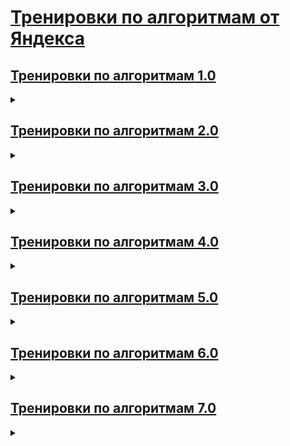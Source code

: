 # [Тренировки по алгоритмам от Яндекса](https://yandex.ru/yaintern/training)

## [Тренировки по алгоритмам 1.0](https://yandex.ru/yaintern/algorithm-training_1)

<details>

<summary></summary>

### Темы лекций

1. Сложность, тестирование, особые случаи
    * [Лекция](https://www.youtube.com/watch?v=QLhqYNsPIVo)
    * [Разбор домашнего задания](https://www.youtube.com/watch?v=mdJdB7On4AM)
    * [Домашнее задание](https://contest.yandex.ru/contest/27393/enter/)
    * [Решение](https://github.com/IgrMd/yandex-algos-training/tree/main/Тренировки%20по%20алгоритмам%201.0/Лекция%201.%20«Сложность%2C%20тестирование%2C%20особые%20случаи»)
2. Линейный поиск
    * [Лекция](https://www.youtube.com/watch?v=SKwB41FrGgU)
    * [Разбор домашнего задания](https://www.youtube.com/watch?v=mdJdB7On4AM)
    * [Домашнее задание](https://contest.yandex.ru/contest/27472/enter/)
    * [Решение](https://github.com/IgrMd/yandex-algos-training/tree/main/Тренировки%20по%20алгоритмам%201.0/Лекция%202.%20«Линейный%20поиск»)
3. Множества
    * [Лекция](https://www.youtube.com/watch?v=PUpmV2ieIHA)
    * [Разбор домашнего задания](https://www.youtube.com/watch?v=J2C6rDqe8mQ)
    * [Домашнее задание](https://contest.yandex.ru/contest/27663/enter/)
    * [Решение](https://github.com/IgrMd/yandex-algos-training/tree/main/Тренировки%20по%20алгоритмам%201.0/Лекция%203.%20«Множества»)
4. Словари и сортировка подсчётом
    * [Лекция](https://www.youtube.com/watch?v=Nb5mW1yWVSs)
    * [Разбор домашнего задания](https://www.youtube.com/watch?v=J2C6rDqe8mQ)
    * [Домашнее задание](https://contest.yandex.ru/contest/27665/enter/)
    * [Решение](https://github.com/IgrMd/yandex-algos-training/tree/main/Тренировки%20по%20алгоритмам%201.0/Лекция%204.%20«Словари%20и%20сортировка%20подсчётом»)
5. Префиксные суммы и два указателя
    * [Лекция](https://www.youtube.com/watch?v=de28y8Dcvkg)
    * [Разбор домашнего задания](https://www.youtube.com/watch?v=fqsuy5rwZhk)
    * [Домашнее задание](https://contest.yandex.ru/contest/27794/enter/)
    * [Решение](https://github.com/IgrMd/yandex-algos-training/tree/main/Тренировки%20по%20алгоритмам%201.0/Лекция%205.%20«Префиксные%20суммы%20и%20два%20указателя»)
6. Бинарный поиск
    * [Лекция](https://www.youtube.com/watch?v=YENpZexHfuk)
    * [Разбор домашнего задания](https://www.youtube.com/watch?v=fqsuy5rwZhk)
    * [Домашнее задание](https://contest.yandex.ru/contest/27844/enter/)
    * [Решение](https://github.com/IgrMd/yandex-algos-training/tree/main/Тренировки%20по%20алгоритмам%201.0/Лекция%206.%20«Бинарный%20поиск»)
7. Сортировка событий
    * [Лекция](https://www.youtube.com/watch?v=hGixDBO-p6Q)
    * [Разбор домашнего задания](https://www.youtube.com/watch?v=5lfkBD4dnGM)
    * [Домашнее задание](https://contest.yandex.ru/contest/27883/enter/)
    * [Решение](https://github.com/IgrMd/yandex-algos-training/tree/main/Тренировки%20по%20алгоритмам%201.0/Лекция%207.%20«Сортировка%20событий»)
8. Деревья
    * [Лекция](https://www.youtube.com/watch?v=lEJzqHgyels)
    * [Разбор домашнего задания](https://www.youtube.com/watch?v=5lfkBD4dnGM)
    * [Домашнее задание](https://contest.yandex.ru/contest/28069/enter)
    * [Решение](https://github.com/IgrMd/yandex-algos-training/tree/main/Тренировки%20по%20алгоритмам%201.0/Лекция%208.%20«Деревья»)

</details>

## [Тренировки по алгоритмам 2.0](https://yandex.ru/yaintern/algorithm-training_2#schedule)

<details>

<summary></summary>

1. Домашнее задание № 1
    * Дивизион A
        * [Разбор домашнего задания](https://www.youtube.com/watch?v=SP_zryTfMIc)
        * [Домашнее задание](https://contest.yandex.ru/contest/28724/enter/)
        * [Решение](https://github.com/IgrMd/yandex-algos-training/tree/main/Тренировки%20по%20алгоритмам%202.0/Дивизион%20A/Домашнее%20задание%20№%E2%80%AF1)
    * Дивизион B
        * [Разбор домашнего задания](https://www.youtube.com/watch?v=WZgl1GW3lMA)
        * [Домашнее задание](https://contest.yandex.ru/contest/28730/enter/)
        * [Решение](https://github.com/IgrMd/yandex-algos-training/tree/main/Тренировки%20по%20алгоритмам%202.0/Дивизион%20B/Домашнее%20задание%20№%E2%80%AF1)
2. Домашнее задание № 2
    * Дивизион A
        * [Разбор домашнего задания](https://www.youtube.com/watch?v=SP_zryTfMIc)
        * [Домашнее задание](https://contest.yandex.ru/contest/28736/enter/)
        * [Решение](https://github.com/IgrMd/yandex-algos-training/tree/main/Тренировки%20по%20алгоритмам%202.0/Дивизион%20A/Домашнее%20задание%20№%E2%80%AF2)
    * Дивизион B
        * [Разбор домашнего задания](https://www.youtube.com/watch?v=WZgl1GW3lMA)
        * [Домашнее задание](https://contest.yandex.ru/contest/28738/enter/)
        * [Решение](https://github.com/IgrMd/yandex-algos-training/tree/main/Тренировки%20по%20алгоритмам%202.0/Дивизион%20B/Домашнее%20задание%20№%E2%80%AF2)
3. Домашнее задание № 3
    * Дивизион A
        * [Разбор домашнего задания](https://www.youtube.com/watch?v=mjdu8abcNfc)
        * [Домашнее задание](https://contest.yandex.ru/contest/28963/enter/)
        * Решение
    * Дивизион B
        * [Разбор домашнего задания](https://www.youtube.com/watch?v=adZYAsm6kow)
        * [Домашнее задание](https://contest.yandex.ru/contest/28964/enter/)
        * [Решение](https://github.com/IgrMd/yandex-algos-training/tree/main/Тренировки%20по%20алгоритмам%202.0/Дивизион%20B/Домашнее%20задание%20№%E2%80%AF3)
4. Домашнее задание № 4
    * Дивизион A
        * [Разбор домашнего задания](https://www.youtube.com/watch?v=mjdu8abcNfc)
        * [Домашнее задание](https://contest.yandex.ru/contest/28969/enter/)
        * Решение
    * Дивизион B
        * [Разбор домашнего задания](https://www.youtube.com/watch?v=adZYAsm6kow)
        * [Домашнее задание](https://contest.yandex.ru/contest/28970/enter/)
        * Решение
5. Домашнее задание № 5
    * Дивизион A
        * [Разбор домашнего задания](https://www.youtube.com/watch?v=zU12H9x9MNg)
        * [Домашнее задание](https://contest.yandex.ru/contest/29072/enter/)
        * Решение
    * Дивизион B
        * [Разбор домашнего задания](https://www.youtube.com/watch?v=0ExkSKz0Y8U)
        * [Домашнее задание](https://contest.yandex.ru/contest/29075/enter/)
        * Решение
6. Домашнее задание № 6
    * Дивизион A
        * [Разбор домашнего задания](https://www.youtube.com/watch?v=zU12H9x9MNg)
        * [Домашнее задание](https://contest.yandex.ru/contest/29189/enter/)
        * Решение
    * Дивизион B
        * [Разбор домашнего задания](https://www.youtube.com/watch?v=0ExkSKz0Y8U)
        * [Домашнее задание](https://contest.yandex.ru/contest/29188/enter/)
        * Решение
7. Домашнее задание № 7
    * Дивизион A
        * [Разбор домашнего задания](https://www.youtube.com/watch?v=4zPoDYvcT6U)
        * [Домашнее задание](https://contest.yandex.ru/contest/28724/enter/)
        * Решение
    * Дивизион B
        * [Разбор домашнего задания](https://www.youtube.com/watch?v=r5mRCMLY_L4)
        * [Домашнее задание](https://contest.yandex.ru/contest/29396/enter/)
        * Решение
8. Домашнее задание № 8
    * Дивизион A
        * [Разбор домашнего задания](https://www.youtube.com/watch?v=4zPoDYvcT6U)
        * [Домашнее задание](https://contest.yandex.ru/contest/29405/enter/)
        * Решение
    * Дивизион B
        * [Разбор домашнего задания](https://www.youtube.com/watch?v=r5mRCMLY_L4)
        * [Домашнее задание](https://contest.yandex.ru/contest/29403/enter/)
        * Решение

</details>

## [Тренировки по алгоритмам 3.0](https://yandex.ru/yaintern/training/algorithm-training_3)

<details>

<summary></summary>

[Домашнее задание Дивизион А](https://contest.yandex.ru/contest/45469)  
[Домашнее задание Дивизион B](https://contest.yandex.ru/contest/45468)

### Разминка

* [Разбор домашнего задания](https://www.youtube.com/watch?v=O26-2-94BDk)
* [Решение Дивизион A, B](https://github.com/IgrMd/yandex-algos-training/tree/main/Тренировки%20по%20алгоритмам%203.0/Тема%200.%20Разминка)

### Темы лекций

1. Стеки
    * [Лекция](https://www.youtube.com/watch?v=ZUpImO_2hmA)
    * [Разбор домашнего задания](https://www.youtube.com/watch?v=x2lyWma-Rms)
    * [Решение Дивизион A](https://github.com/IgrMd/yandex-algos-training/tree/main/Тренировки%20по%20алгоритмам%203.0/Дивизион%20A/Тема%201.%20Стеки)
    * [Решение Дивизион B](https://github.com/IgrMd/yandex-algos-training/tree/main/Тренировки%20по%20алгоритмам%203.0/Дивизион%20B/Тема%201.%20Стеки)
2. Очереди, деки и приоритетные очереди
    * [Лекция](https://www.youtube.com/watch?v=sAyOhkMZae4)
    * [Разбор домашнего задания](https://www.youtube.com/watch?v=x2lyWma-Rms)
    * [Решение Дивизион A](https://github.com/IgrMd/yandex-algos-training/tree/main/Тренировки%20по%20алгоритмам%203.0/Дивизион%20A/Тема%202.%20Очереди%2C%20деки%20и%20приоритетные%20очереди)
    * [Решение Дивизион B](https://github.com/IgrMd/yandex-algos-training/tree/main/Тренировки%20по%20алгоритмам%203.0/Дивизион%20B/Тема%202.%20Очереди%2C%20деки%20и%20приоритетные%20очереди)
3. Динамическое программирование с одним параметром
    * [Лекция](https://www.youtube.com/watch?v=H7lu6h8H9-4)
    * [Разбор домашнего задания](https://www.youtube.com/watch?v=IRdz2GgnQwk)
    * [Решение Дивизион A](https://github.com/IgrMd/yandex-algos-training/tree/main/Тренировки%20по%20алгоритмам%203.0/Дивизион%20A/Тема%203.%20Динамическое%20программирование%20с%20одним%20параметром)
    * [Решение Дивизион B](https://github.com/IgrMd/yandex-algos-training/tree/main/Тренировки%20по%20алгоритмам%203.0/Дивизион%20B/Тема%203.%20Динамическое%20программирование%20с%20одним%20параметром)
4. Динамическое программирование с двумя параметрами
    * [Лекция](https://www.youtube.com/watch?v=U8gzm92fprI)
    * [Разбор домашнего задания](https://www.youtube.com/watch?v=IRdz2GgnQwk)
    * [Решение Дивизион A](https://github.com/IgrMd/yandex-algos-training/tree/main/Тренировки%20по%20алгоритмам%203.0/Дивизион%20A/Тема%204.%20Динамическое%20программирование%20с%20двумя%20параметрами)
    * [Решение Дивизион B](https://github.com/IgrMd/yandex-algos-training/tree/main/Тренировки%20по%20алгоритмам%203.0/Дивизион%20B/Тема%204.%20Динамическое%20программирование%20с%20двумя%20параметрами)
5. Обход графов в глубину
    * [Лекция](https://www.youtube.com/watch?v=0YjdZlgf9Ig)
    * [Разбор домашнего задания](https://www.youtube.com/watch?v=XRSET3p7WHI)
    * [Решение Дивизион A](https://github.com/IgrMd/yandex-algos-training/tree/main/Тренировки%20по%20алгоритмам%203.0/Дивизион%20A/Тема%205.%20Обход%20графов%20в%20глубину)
    * [Решение Дивизион B](https://github.com/IgrMd/yandex-algos-training/tree/main/Тренировки%20по%20алгоритмам%203.0/Дивизион%20B/Тема%205.%20Обход%20графов%20в%20глубину)
6. Обход графов в ширину
    * [Лекция](https://www.youtube.com/watch?v=5QqVZJ8bA5o)
    * [Разбор домашнего задания](https://www.youtube.com/watch?v=XRSET3p7WHI)
    * [Решение Дивизион A](https://github.com/IgrMd/yandex-algos-training/tree/main/Тренировки%20по%20алгоритмам%203.0/Дивизион%20A/Тема%206.%20Обход%20графов%20в%20ширину)
    * [Решение Дивизион B](https://github.com/IgrMd/yandex-algos-training/tree/main/Тренировки%20по%20алгоритмам%203.0/Дивизион%20B/Тема%206.%20Обход%20графов%20в%20ширину)

### Финальный контест

* [Задание](https://contest.yandex.ru/contest/46304)
* [Решение Дивизион A, B](https://github.com/IgrMd/yandex-algos-training/tree/main/Тренировки%20по%20алгоритмам%203.0/Финальный%20контест)

</details>

## [Тренировки по алгоритмам 4.0](https://yandex.ru/yaintern/training/algorithm-training_4)

<details>

<summary></summary>

### Разминка

* [Разбор домашнего задания](https://www.youtube.com/watch?v=7OM4ryaqHyU)
* [Домашнее задание](https://contest.yandex.ru/contest/53027/enter/)
* [Решение](https://github.com/IgrMd/yandex-algos-training/tree/main/Тренировки%20по%20алгоритмам%204.0/Лекция%200.%20Разминка)

### Темы лекций

1. Сортировки: быстрая, слиянием и поразрядная
    * [Лекция](https://www.youtube.com/watch?v=e3WhTm1G--o)
    * [Разбор домашнего задания](https://www.youtube.com/watch?v=x1uJkaK_j9g)
    * [Домашнее задание](https://contest.yandex.ru/contest/53029/enter/)
    * [Решение](https://github.com/IgrMd/yandex-algos-training/tree/main/Тренировки%20по%20алгоритмам%204.0/Лекция%201.%20Сортировки%20-%20%20быстрая%2C%20слиянием%20и%20поразрядная)
2. Хеши для строк
    * [Лекция](https://www.youtube.com/watch?v=nSgDk6P_8pI)
    * [Разбор домашнего задания](https://www.youtube.com/watch?v=-ThQ3Fnh-14)
    * [Домашнее задание](https://contest.yandex.ru/contest/53030)
    * [Решение](https://github.com/IgrMd/yandex-algos-training/tree/main/Тренировки%20по%20алгоритмам%204.0/Лекция%202.%20Хеши%20для%20строк)
3. Кратчайшие пути во взвешенных графах
    * [Лекция](https://www.youtube.com/watch?v=sGU4xxp9N3o)
    * [Разбор домашнего задания](https://www.youtube.com/watch?v=4-BDdlM1lV4)
    * [Домашнее задание](https://contest.yandex.ru/contest/53031)
    * [Решение](https://github.com/IgrMd/yandex-algos-training/tree/main/Тренировки%20по%20алгоритмам%204.0/Лекция%203.%20Кратчайшие%20пути%20в%20графах)
4. Перебор и методы его оптимизации
    * [Лекция](https://www.youtube.com/watch?v=PNzrc52lrSw)
    * [Разбор домашнего задания](https://www.youtube.com/watch?v=zTdSYTwatlg)
    * [Домашнее задание](https://contest.yandex.ru/contest/53032)
    * [Решение](https://github.com/IgrMd/yandex-algos-training/tree/main/Тренировки%20по%20алгоритмам%204.0/Лекция%204.%20Перебор%20и%20методы%20его%20оптимизации)

### Финальный контест

* [Задание](https://contest.yandex.ru/contest/53033)
* [Решение](https://github.com/IgrMd/yandex-algos-training/tree/main/Тренировки%20по%20алгоритмам%204.0/Финальный%20спринт%20—%20контест)

</details>

## [Тренировки по алгоритмам 5.0](https://yandex.ru/yaintern/training/algorithm-training_5)

<details>

<summary></summary>

### Темы лекций

1. Сложность, тестирование, особые случаи
    * [Лекция](https://www.youtube.com/watch?v=SVkJ77_Fl1o)
    * [Разбор домашнего задания](https://www.youtube.com/watch?v=IesJVRj-Q40)
    * [Домашнее задание](https://contest.yandex.ru/contest/59539/)
    * [Решение](https://github.com/IgrMd/yandex-algos-training/tree/main/Тренировки%20по%20алгоритмам%205.0/Лекция%201.%20Сложность%2C%20тестирование%2C%20особые%20случаи)
2. Линейный поиск
    * [Лекция](https://www.youtube.com/watch?v=7P4yu7rQADI)
    * [Разбор домашнего задания](https://www.youtube.com/watch?v=PyLX9vzrwqY)
    * [Домашнее задание](https://contest.yandex.ru/contest/59540/)
    * [Решение](https://github.com/IgrMd/yandex-algos-training/tree/main/Тренировки%20по%20алгоритмам%205.0/Лекция%202.%20Линейный%20поиск)
3. Множества и словари
    * [Лекция](https://www.youtube.com/watch?v=jQOnYzW8ZOE)
    * [Разбор домашнего задания](https://www.youtube.com/watch?v=GQdvaoPxbZE)
    * [Домашнее задание](https://contest.yandex.ru/contest/59541)
    * [Решение](https://github.com/IgrMd/yandex-algos-training/tree/main/Тренировки%20по%20алгоритмам%205.0/Лекция%203.%20Множества%20и%20словари)
4. Бинарный поиск
    * [Лекция](https://www.youtube.com/watch?v=-B6xvDeGyPg)
    * [Разбор домашнего задания](https://www.youtube.com/watch?v=H2qC2rFES-s)
    * [Домашнее задание](https://contest.yandex.ru/contest/59542)
    * [Решение](https://github.com/IgrMd/yandex-algos-training/tree/main/Тренировки%20по%20алгоритмам%205.0/Лекция%204.%20Бинарный%20поиск)

</details>

## [Тренировки по алгоритмам 6.0](https://yandex.ru/yaintern/training/algorithm-training-october-2024)

<details>

<summary></summary>

### Темы лекций

1. Тестирование
    * [Лекция](https://youtube.com/live/c67zB3FWLOs)
    * [Разбор домашнего задания](https://youtube.com/live/Gk5KrTA5hpQ?feature=share)
    * [Домашнее задание](https://contest.yandex.ru/contest/66792)
    * [Решение](https://github.com/IgrMd/yandex-algos-training/tree/main/Тренировки%20по%20алгоритмам%206.0/Лекция%201.%20Тестирование)
2. Префиксные суммы и два указателя
    * [Лекция](https://youtube.com/live/B4uP6igiVNU?feature=share)
    * [Разбор домашнего задания](https://youtube.com/live/T3-4f5SZy3Y?feature=share)
    * [Домашнее задание](https://contest.yandex.ru/contest/66793)
    * [Решение](https://github.com/IgrMd/yandex-algos-training/tree/main/Тренировки%20по%20алгоритмам%206.0/Лекция%202.%20Префиксные%20суммы%20и%20два%20указателя)
3. Стеки, очереди, деки
    * [Лекция](https://youtube.com/live/km0E_i8Dtso?feature=share)
    * [Разбор домашнего задания](https://youtube.com/live/Fg5uDgPZDoo?feature=share)
    * [Домашнее задание](https://contest.yandex.ru/contest/66794)
    * [Решение](https://github.com/IgrMd/yandex-algos-training/tree/main/Тренировки%20по%20алгоритмам%206.0/Лекция%203.%20Стеки%2C%20очереди%2C%20деки)
4. Деревья, представления и обходы
    * [Лекция](https://youtube.com/live/O9ffppQ05-c?feature=share)
    * [Разбор домашнего задания](https://youtube.com/live/P6SqATvWYpY?feature=share)
    * [Домашнее задание](https://contest.yandex.ru/contest/66795)
    * [Решение](https://github.com/IgrMd/yandex-algos-training/tree/main/Тренировки%20по%20алгоритмам%206.0/Лекция%204.%20Деревья%2C%20представления%20и%20обходы)

</details>

## [Тренировки по алгоритмам 7.0]()

<details>

<summary></summary>

### Темы лекций

0. Разминка
    * [Домашнее задание](https://contest.yandex.ru/contest/74963/enter)
    * [Решение](https://github.com/IgrMd/yandex-algos-training/tree/main/Тренировки%20по%20алгоритмам%207.0/Лекция%200.%20Разминка)
1. Жадный алгоритм и задача о рюкзаке
    * [Лекция](https://youtube.com/live/CgHXYmhTbSw?feature=share)
    * [Разбор домашнего задания](https://youtube.com/live/GMum2wuCl_w?feature=share)
    * [Домашнее задание](https://contest.yandex.ru/contest/74964/enter)
    * [Решение](https://github.com/IgrMd/yandex-algos-training/tree/main/Тренировки%20по%20алгоритмам%207.0/Лекция%201.%20Жадный%20алгоритм%20и%20задача%20о%20рюкзаке)
2. Префиксные суммы, разреженная таблица, дерево отрезков
    * [Лекция](https://youtube.com/live/j-TMzZzQTAU?feature=share)
    * [Разбор домашнего задания](https://youtube.com/live/WXpX30Hi_Bg?feature=share)
    * [Домашнее задание](https://contest.yandex.ru/contest/74966/enter)
    * [Решение](https://github.com/IgrMd/yandex-algos-training/tree/main/Тренировки%20по%20алгоритмам%207.0/Лекция%202.%20Префиксные%20суммы%2C%20разреженная%20таблица%2C%20дерево%20отрезков)
3. Битовые операции, исправляющие коды Хэмминга, сжатие данных (алгоритм Лемпела-Зива)
    * [Лекция](https://youtube.com/live/QV6vhMsZ8Q4?feature=share)
    * [Разбор домашнего задания](https://youtube.com/live/8XgdM0SU4p8?feature=share)
    * [Домашнее задание](https://contest.yandex.ru/contest/74967)
    * [Решение](https://github.com/IgrMd/yandex-algos-training/tree/main/Тренировки%20по%20алгоритмам%207.0/Лекция%203.%20Битовые%20операции%2C%20исправляющие%20коды%20Хэмминга%2C%20сжатие%20данных%20(алгоритм%20Лемпела-Зива))
4. Ссылочные типы данных, двусвязные списки, B‑деревья
    * [Лекция](https://youtube.com/live/wzvhQY6W5AA?feature=share)
    * [Разбор домашнего задания](https://youtube.com/live/q199p8knbBs?feature=share)
    * [Домашнее задание](https://contest.yandex.ru/contest/74968)
    * [Решение](https://github.com/IgrMd/yandex-algos-training/tree/main/Тренировки%20по%20алгоритмам%207.0/Лекция%204.%20Ссылочные%20типы%20данных%2C%20двусвязные%20списки%2C%20B‑деревья)

</details>
